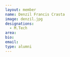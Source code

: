 ```yaml
---
layout: member
name: Denzil Francis Crasta
image: denzil.jpg
designations: 
  - M.Tech
area:
bio:
email:
type: alumni
---
```

